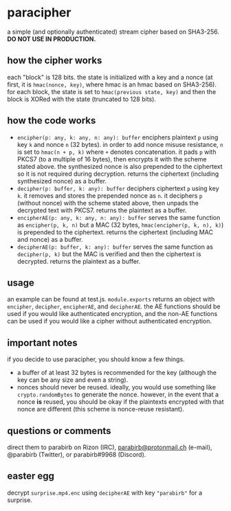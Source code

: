 # paracipher
a simple (and optionally authenticated) stream cipher based on SHA3-256. **DO NOT USE IN PRODUCTION.**

## how the cipher works
each "block" is 128 bits. the state is initialized with a key and a nonce (at first, it is `hmac(nonce, key)`, where hmac is an hmac based on SHA3-256). for each block, the state is set to `hmac(previous state, key)` and then the block is XORed with the state (truncated to 128 bits).

## how the code works
* `encipher(p: any, k: any, n: any): buffer` enciphers plaintext `p` using key `k` and nonce `n` (32 bytes). in order to add nonce misuse resistance, `n` is set to `hmac(n + p, k)` where `+` denotes concatenation. it pads `p` with PKCS7 (to a multiple of 16 bytes), then encrypts it with the scheme stated above. the synthesized nonce is also prepended to the ciphertext so it is not required during decryption. returns the ciphertext (including synthesized nonce) as a buffer.
* `decipher(p: buffer, k: any): buffer` deciphers ciphertext `p` using key `k`. it removes and stores the prepended nonce as `n`. it deciphers `p` (without nonce) with the scheme stated above, then unpads the decrypted text with PKCS7. returns the plaintext as a buffer.
* `encipherAE(p: any, k: any, n: any): buffer` serves the same function as `encipher(p, k, n)` but a MAC (32 bytes, `hmac(encipher(p, k, n), k)`) is prepended to the ciphertext. returns the ciphertext (including MAC and nonce) as a buffer.
* `decipherAE(p: buffer, k: any): buffer` serves the same function as `decipher(p, k)` but the MAC is verified and then the ciphertext is decrypted. returns the plaintext as a buffer.

## usage
an example can be found at test.js. `module.exports` returns an object with `encipher`, `decipher`, `encipherAE`, and `decipherAE`. the AE functions should be used if you would like authenticated encryption, and the non-AE functions can be used if you would like a cipher without authenticated encryption.

## important notes
if you decide to use paracipher, you should know a few things.
* a buffer of at least 32 bytes is recommended for the key (although the key can be any size and even a string).
* nonces should never be reused. ideally, you would use something like `crypto.randomBytes` to generate the nonce. however, in the event that a nonce **is** reused, you should be okay if the plaintexts encrypted with that nonce are different (this scheme is nonce-reuse resistant).

## questions or comments
direct them to parabirb on Rizon (IRC), parabirb@protonmail.ch (e-mail), @parabirb (Twitter), or parabirb#9968 (Discord).

## easter egg
decrypt `surprise.mp4.enc` using `decipherAE` with key `"parabirb"` for a surprise.
